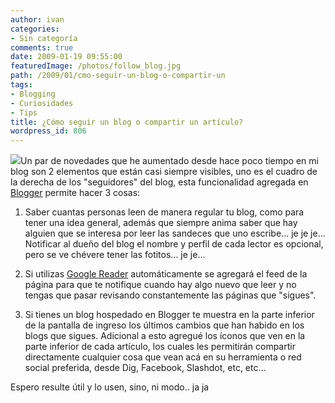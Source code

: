 ```yaml
---
author: ivan
categories:
- Sin categoría
comments: true
date: 2009-01-19 09:55:00
featuredImage: /photos/follow_blog.jpg
path: /2009/01/cmo-seguir-un-blog-o-compartir-un
tags:
- Blogging
- Curiosidades
- Tips
title: ¿Cómo seguir un blog o compartir un artículo?
wordpress_id: 806
---
```


[![](/photos/follow_blog.jpg)](https://3.bp.blogspot.com/_T2UWuNJg3dQ/SXQWFPUsIhI/AAAAAAAABTY/qwmUZs1rPNg/s1600-h/follow_blog.jpg)Un par de novedades que he aumentado desde hace poco tiempo en mi blog son 2 elementos que están casi siempre visibles, uno es el cuadro de la derecha de los "seguidores" del blog, esta funcionalidad agregada en [Blogger](https://www.blogger.com/) permite hacer 3 cosas:

1. Saber cuantas personas leen de manera regular tu blog, como para tener una idea general, además que siempre anima saber que hay alguien que se interesa por leer las sandeces que uno escribe... je je je... Notificar al dueño del blog el nombre y perfil de cada lector es opcional, pero se ve chévere tener las fotitos... je je...

2. Si utilizas [Google Reader](https://reader.google.com/) automáticamente se agregará el feed de la página para que te notifique cuando hay algo nuevo que leer y no tengas que pasar revisando constantemente las páginas que "sigues".
3. Si tienes un blog hospedado en Blogger te muestra en la parte inferior de la pantalla de ingreso los últimos cambios que han habido en los blogs que sigues.
   Adicional a esto agregué los íconos que ven en la parte inferior de cada artículo, los cuales les permitirán compartir directamente cualquier cosa que vean acá en su herramienta o red social preferida, desde Dig, Facebook, Slashdot, etc, etc...

Espero resulte útil y lo usen, sino, ni modo.. ja ja